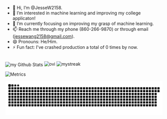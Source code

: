 - 👋 Hi, I’m @JesseW2158.
- 👀 I’m interested in machine learning and improving my college applicaton!
- 🌱 I’m currently focusing on improving my grasp of machine learning.
- 📫 Reach me through my phone (860-266-9870) or through email (jessewang2158@gmail.com).
- 😄 Pronouns: He/Him.
- ⚡ Fun fact: I've crashed production a total of 0 times by now.

<br/>

<img align="center" src="https://github-readme-stats.vercel.app/api?username=JesseW2158&include_all_commits=true&count_private=true&show_icons=true&line_height=20&title_color=2B5BBD&icon_color=1124BB&text_color=A1A1A1&bg_color=0,000000,2f259f" alt="my Github Stats"/>

<img src="https://github-readme-stats.vercel.app/api/top-langs?username=JesseW2158&show_icons=true&locale=en&layout=compact&theme=chartreuse-dark" alt="ovi" />

<img src="https://github-readme-streak-stats.herokuapp.com/?user=JesseW2158&theme=tokyonight" alt="mystreak"/>

![Metrics](https://metrics.lecoq.io/JesseW2158?template=classic&base.header=0&gists=1&lines=1&config.timezone=America%2FToronto)

![Snake animation](https://raw.githubusercontent.com/JesseW2158/JesseW2158/output/github-contribution-grid-snake-dark.svg)

<!---
JesseW2158/JesseW2158 is a ✨ special ✨ repository because its `README.md` (this file) appears on your GitHub profile.
You can click the Preview link to take a look at your changes.
--->

